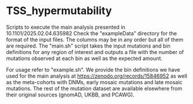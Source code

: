 # TSS_hypermutability

Scripts to execute the main analysis presented in 10.1101/2025.02.04.635982
Check the "exampleData" directory for the format of the input files. The columns may be in any order but all of them are required. The "main.sh" script takes the input mutations and bin definitions for any region of interest and outputs a file with the number of mutations observed at each bin as well as the expected amount.

For usage refer to "example.sh". We provide the bin definitions we have used for the main analysis at https://zenodo.org/records/15846952 as well as the meta-cohorts with DNMs, early mosaic mutations and late mosaic mutations. The rest of the mutation dataset are available elsewhere from their original sources (gnomAD, UKBB, and PCAWG). 
